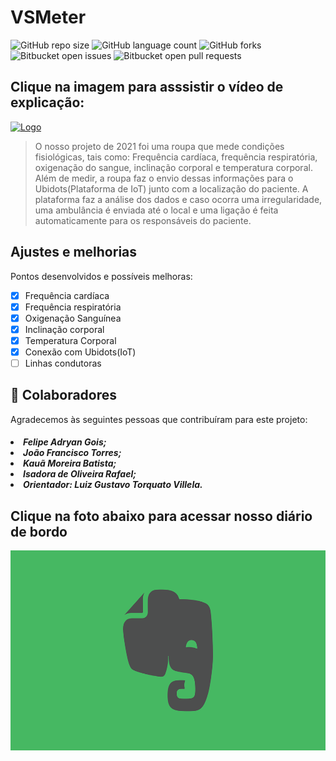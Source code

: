 # VSMeter

![GitHub repo size](https://img.shields.io/github/repo-size/KauaMB2/Projete2021-Equipe2401?style=for-the-badge)
![GitHub language count](https://img.shields.io/github/languages/count/KauaMB2/Projete2021-Equipe2401?style=for-the-badge)
![GitHub forks](https://img.shields.io/github/forks/KauaMB2/Projete2021-Equipe2401?style=for-the-badge)
![Bitbucket open issues](https://img.shields.io/bitbucket/issues/KauaMB2/Projete2021-Equipe2401?style=for-the-badge)
![Bitbucket open pull requests](https://img.shields.io/bitbucket/pr-raw/KauaMB2/Projete2021-Equipe2401?style=for-the-badge)

## Clique na imagem para asssistir o vídeo de explicação:

<a href="https://www.youtube.com/watch?v=TFDpEObSw-Q&t=1s"><img src="https://i.ytimg.com/vi/TFDpEObSw-Q/hqdefault.jpg?sqp=-oaymwEcCPYBEIoBSFXyq4qpAw4IARUAAIhCGAFwAcABBg==&rs=AOn4CLD8LoyGEr1jdtjyxCgKS--48b-GYQ" alt="Logo" width="400px;"></a>

> O nosso projeto de 2021 foi uma roupa que mede condições fisiológicas, tais como: Frequência cardíaca, frequência respiratória, oxigenação do sangue, inclinação corporal e temperatura corporal. Além de medir, a roupa faz o envio dessas informações para o Ubidots(Plataforma de IoT) junto com a localização do paciente. A plataforma faz a análise dos dados e caso ocorra uma irregularidade, uma ambulância é enviada até o local e uma ligação é feita automaticamente para os responsáveis do paciente.

## Ajustes e melhorias

Pontos desenvolvidos e possíveis melhoras:

- [x] Frequência cardíaca
- [x] Frequência respiratória
- [x] Oxigenação Sanguínea
- [x] Inclinação corporal
- [x] Temperatura Corporal
- [x] Conexão com Ubidots(IoT)
- [ ] Linhas condutoras

## 🤝 Colaboradores

Agradecemos às seguintes pessoas que contribuíram para este projeto:

<h5>
<li>Felipe Adryan Gois;
<li>João Francisco Torres;
<li>Kauã Moreira Batista;
<li>Isadora de Oliveira Rafael;
<li>Orientador: Luiz Gustavo Torquato Villela.
</h5>

## Clique na foto abaixo para acessar nosso diário de bordo
<a href="https://www.evernote.com/shard/s523/sh/a2fa665b-b61b-06fb-f09d-73cf2bde1a05/5bce0ef42f9194defb2ecc297275e340"><img src="img\imgEvernote.png" class="img" width = 600 height = 320></a>
